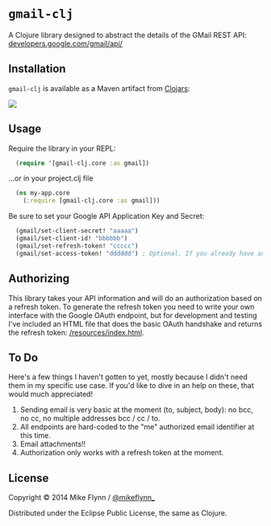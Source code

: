 # `gmail-clj`

A Clojure library designed to abstract the details of the GMail REST API: [developers.google.com/gmail/api/](https://developers.google.com/gmail/api/)

## Installation

`gmail-clj` is available as a Maven artifact from [Clojars](https://clojars.org/gmail-clj):

![](https://clojars.org/gmail-clj/latest-version.svg)

## Usage

Require the library in your REPL:

```clojure
  (require '[gmail-clj.core :as gmail])
```

...or in your project.clj file

```clojure
  (ns my-app.core
    (:require [gmail-clj.core :as gmail]))
```

Be sure to set your Google API Application Key and Secret:

```clojure
  (gmail/set-client-secret! "aaaaa")
  (gmail/set-client-id! "bbbbbb")
  (gmail/set-refresh-token! "ccccc")
  (gmail/set-access-token! "dddddd") ; Optional. If you already have an access token.
```

## Authorizing

This library takes your API information and will do an authorization based on a refresh token. To generate the refresh token you need to write your own interface with the Google OAuth endpoint, but for development and testing I've included an HTML file that does the basic OAuth handshake and returns the refresh token: [/resources/index.html](https://github.com/mikeflynn/gmail-clj/blob/master/resources/index.html).

## To Do

Here's a few things I haven't gotten to yet, mostly because I didn't need them in my specific use case. If you'd like to dive in an help on these, that would much appreciated!

1. Sending email is very basic at the moment (to, subject, body): no bcc, no cc, no multiple addresses bcc / cc / to.
2. All endpoints are hard-coded to the "me" authorized email identifier at this time.
3. Email attachments!!
4. Authorization only works with a refresh token at the moment.

## License

Copyright © 2014 Mike Flynn / [@mikeflynn_](http://twitter.com/mikeflynn_)

Distributed under the Eclipse Public License, the same as Clojure.
